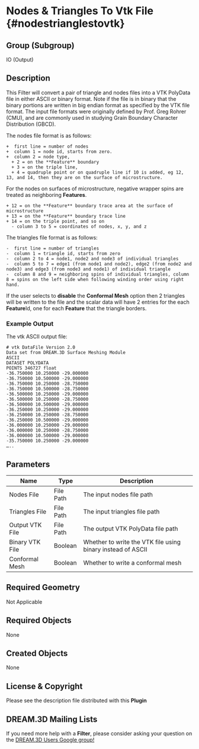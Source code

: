 Nodes & Triangles To Vtk File {#nodestrianglestovtk}
=============

## Group (Subgroup) ##

IO (Output)

## Description ##

This Filter will convert a pair of triangle and nodes files into a VTK PolyData file in either ASCII or binary format. Note if the file is in binary that the binary portions are written in big endian format as specified by the VTK file format. The input file formats were originally defined by Prof. Greg Rohrer (CMU), and are commonly used in studying Grain Boundary Character Distribution (GBCD). 

The nodes file format is as follows:

    +  first line = number of nodes
    +  column 1 = node id, starts from zero.
    +  column 2 = node type,
      + 2 = on the **Feature** boundary
      + 3 = on the triple line,
      + 4 = quadruple point or on quadruple line if 10 is added, eg 12, 13, and 14, then they are on the surface of microstructure.

For the nodes on surfaces of microstructure, negative wrapper spins are treated as neighboring **Features**.

    + 12 = on the **Feature** boundary trace area at the surface of microstructure
    + 13 = on the **Feature** boundary trace line
    + 14 = on the triple point, and so on
      - column 3 to 5 = coordinates of nodes, x, y, and z


The triangles file format is as follows:

    -  first line = number of triangles
    -  column 1 = triangle id, starts from zero
    -  column 2 to 4 = node1, node2 and node3 of individual triangles
    -  column 5 to 7 = edge1 (from node1 and node2), edge2 (from node2 and node3) and edge3 (from node3 and node1) of individual triangle
    -  column 8 and 9 = neighboring spins of individual triangles, column 8 = spins on the left side when following winding order using right hand.

If the user selects to __disable__ the **Conformal Mesh** option then 2 triangles will be written to the file and the scalar data will have 2 entries for the each **Feature**Id, one for each **Feature** that the triangle borders.

### Example Output ###

The vtk ASCII output file:     

    # vtk DataFile Version 2.0
    Data set from DREAM.3D Surface Meshing Module
    ASCII
    DATASET POLYDATA
    POINTS 346727 float
    -36.750000 10.250000 -29.000000
    -36.750000 10.500000 -29.000000
    -36.750000 10.250000 -28.750000
    -36.750000 10.500000 -28.750000
    -36.500000 10.250000 -29.000000
    -36.500000 10.250000 -28.750000
    -36.500000 10.500000 -29.000000
    -36.250000 10.250000 -29.000000
    -36.250000 10.250000 -28.750000
    -36.250000 10.500000 -29.000000
    -36.000000 10.250000 -29.000000
    -36.000000 10.250000 -28.750000
    -36.000000 10.500000 -29.000000
    -35.750000 10.250000 -29.000000
    …..


## Parameters ##

| Name | Type | Description |
|------|------|-------------|
| Nodes File | File Path | The input nodes file path |
| Triangles File | File Path | The input triangles file path |
| Output VTK File | File Path | The output VTK PolyData file path |
| Binary VTK File | Boolean | Whether to write the VTK file using binary instead of ASCII |
| Conformal Mesh | Boolean | Whether to write a conformal mesh |

## Required Geometry ##

Not Applicable

## Required Objects ##

None

## Created Objects ##

None

## License & Copyright ##

Please see the description file distributed with this **Plugin**

## DREAM.3D Mailing Lists ##

If you need more help with a **Filter**, please consider asking your question on the [DREAM.3D Users Google group!](https://groups.google.com/forum/?hl=en#!forum/dream3d-users)


